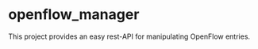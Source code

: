 openflow_manager
================

This project provides an easy rest-API for manipulating OpenFlow entries. 
